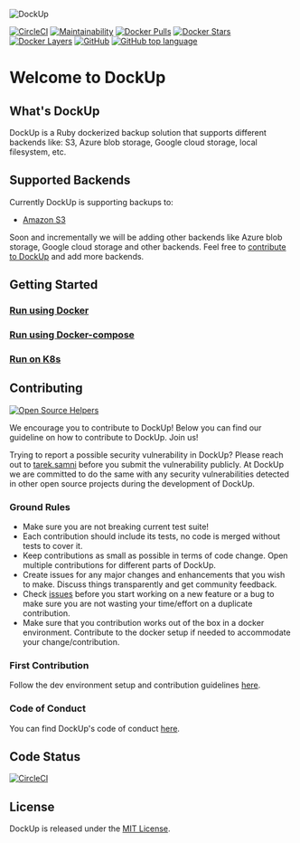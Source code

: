 ![DockUp](https://github.com/tareksamni/DockUp/raw/master/assets/logo.png "DockUp")

[![CircleCI](https://circleci.com/gh/tareksamni/DockUp/tree/master.svg?style=svg)](https://circleci.com/gh/tareksamni/DockUp/tree/master) 
[![Maintainability](https://api.codeclimate.com/v1/badges/a1eebc68dd2560570d76/maintainability)](https://codeclimate.com/github/tareksamni/DockUp/maintainability)
[![Docker Pulls](https://img.shields.io/docker/pulls/tareksamni/dockup.svg)](https://hub.docker.com/r/tareksamni/dockup/)
[![Docker Stars](https://img.shields.io/docker/stars/tareksamni/dockup.svg)](https://hub.docker.com/r/tareksamni/dockup/)
[![Docker Layers](https://images.microbadger.com/badges/image/tareksamni/dockup.svg)](https://hub.docker.com/r/tareksamni/dockup/)
[![GitHub](https://img.shields.io/github/license/mashape/apistatus.svg)](https://github.com/tareksamni/DockUp)
[![GitHub top language](https://img.shields.io/github/languages/top/tareksamni/dockup.svg)](https://github.com/tareksamni/DockUp)

# Welcome to DockUp

## What's DockUp

DockUp is a Ruby dockerized backup solution that supports different backends like: S3, Azure blob storage, Google cloud storage, local filesystem, etc.

## Supported Backends

Currently DockUp is supporting backups to:
- [Amazon S3](https://aws.amazon.com/s3/)

Soon and incrementally we will be adding other backends like Azure blob storage, Google cloud storage and other backends. Feel free to [contribute to DockUp](https://github.com/tareksamni/DockUp/blob/master/docs/CONTRIBUTE.md) and add more backends.

## Getting Started

### [Run using Docker](https://github.com/tareksamni/DockUp/blob/master/docs/DOCKER.md)
### [Run using Docker-compose](https://github.com/tareksamni/DockUp/blob/master/docs/DOCKER-COMPOSE.md)
### [Run on K8s](https://github.com/tareksamni/DockUp/blob/master/docs/KUBERNETES.md)

## Contributing

[![Open Source Helpers](https://www.codetriage.com/tareksamni/dockup/badges/users.svg)](https://www.codetriage.com/tareksamni/dockup)

We encourage you to contribute to DockUp! Below you can find our guideline on how to contribute to DockUp. Join us!

Trying to report a possible security vulnerability in DockUp? Please reach out to [tarek.samni](https://twitter.com/tareksamni) before you submit the vulnerability publicly. At DockUp we are committed to do the same with any security vulnerabilities detected in other open source projects during the development of DockUp.

### Ground Rules

- Make sure you are not breaking current test suite!
- Each contribution should include its tests, no code is merged without tests to cover it.
- Keep contributions as small as possible in terms of code change. Open multiple contributions for different parts of DockUp.
- Create issues for any major changes and enhancements that you wish to make. Discuss things transparently and get community feedback. 
- Check [issues](https://github.com/tareksamni/DockUp/issues) before you start working on a new feature or a bug to make sure you are not wasting your time/effort on a duplicate contribution.
- Make sure that you contribution works out of the box in a docker environment. Contribute to the docker setup if needed to accommodate your change/contribution.

### First Contribution

Follow the dev environment setup and contribution guidelines [here](https://github.com/tareksamni/DockUp/blob/master/docs/CONTRIBUTE.md).

### Code of Conduct

You can find DockUp's code of conduct [here](https://github.com/tareksamni/DockUp/blob/master/docs/CODE_OF_CONDUCT.md).

## Code Status

[![CircleCI](https://circleci.com/gh/tareksamni/DockUp/tree/master.svg?style=svg)](https://circleci.com/gh/tareksamni/DockUp/tree/master)

## License

DockUp is released under the [MIT License](https://opensource.org/licenses/MIT).